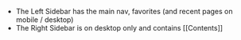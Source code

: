---
---

- The Left Sidebar has the main nav, favorites  (and recent pages on mobile / desktop)
- The Right Sidebar is on desktop only and contains [[Contents]]